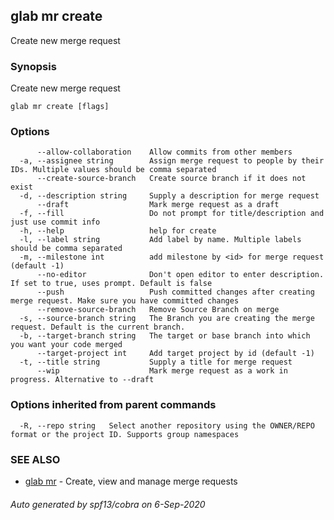 ## glab mr create

Create new merge request

### Synopsis

Create new merge request

```
glab mr create [flags]
```

### Options

```
      --allow-collaboration    Allow commits from other members
  -a, --assignee string        Assign merge request to people by their IDs. Multiple values should be comma separated 
      --create-source-branch   Create source branch if it does not exist
  -d, --description string     Supply a description for merge request
      --draft                  Mark merge request as a draft
  -f, --fill                   Do not prompt for title/description and just use commit info
  -h, --help                   help for create
  -l, --label string           Add label by name. Multiple labels should be comma separated
  -m, --milestone int          add milestone by <id> for merge request (default -1)
      --no-editor              Don't open editor to enter description. If set to true, uses prompt. Default is false
      --push                   Push committed changes after creating merge request. Make sure you have committed changes
      --remove-source-branch   Remove Source Branch on merge
  -s, --source-branch string   The Branch you are creating the merge request. Default is the current branch.
  -b, --target-branch string   The target or base branch into which you want your code merged
      --target-project int     Add target project by id (default -1)
  -t, --title string           Supply a title for merge request
      --wip                    Mark merge request as a work in progress. Alternative to --draft
```

### Options inherited from parent commands

```
  -R, --repo string   Select another repository using the OWNER/REPO format or the project ID. Supports group namespaces
```

### SEE ALSO

* [glab mr](glab_mr.md)	 - Create, view and manage merge requests

###### Auto generated by spf13/cobra on 6-Sep-2020
